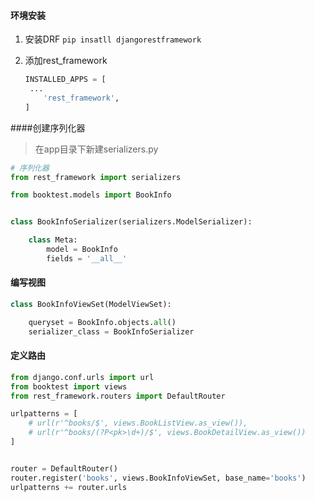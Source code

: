 #### 环境安装

1. 安装DRF
   `pip insatll djangorestframework`

2. 添加rest_framework

   ```python
   INSTALLED_APPS = [
   	...
       'rest_framework',
   ]
   ```

####创建序列化器

> 在app目录下新建serializers.py

```python
# 序列化器
from rest_framework import serializers

from booktest.models import BookInfo


class BookInfoSerializer(serializers.ModelSerializer):

    class Meta:
        model = BookInfo
        fields = '__all__'
```

#### 编写视图

```python
class BookInfoViewSet(ModelViewSet):

    queryset = BookInfo.objects.all()
    serializer_class = BookInfoSerializer
```

#### 定义路由

```python
from django.conf.urls import url
from booktest import views
from rest_framework.routers import DefaultRouter

urlpatterns = [
    # url(r'^books/$', views.BookListView.as_view()),
    # url(r'^books/(?P<pk>\d+)/$', views.BookDetailView.as_view())
]


router = DefaultRouter()
router.register('books', views.BookInfoViewSet, base_name='books')
urlpatterns += router.urls
```

